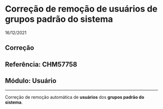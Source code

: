 # Correção de remoção de usuários de grupos padrão do sistema
16/12/2021
## Correção
## Referência: CHM57758
## Módulo: Usuário
***

Correção de remoção automática de **usuários** dos **grupos padrão do sistema**.